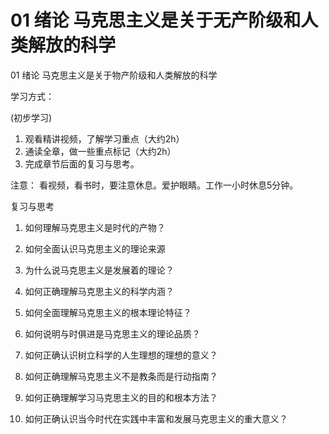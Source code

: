 # 01 绪论 马克思主义是关于无产阶级和人类解放的科学

01 绪论 马克思主义是关于物产阶级和人类解放的科学

学习方式：

(初步学习)
1.	观看精讲视频，了解学习重点（大约2h）
2.	通读全章，做一些重点标记（大约2h）
3.	完成章节后面的复习与思考。

注意：
看视频，看书时，要注意休息。爱护眼睛。工作一小时休息5分钟。


复习与思考

1.	如何理解马克思主义是时代的产物？

2.	如何全面认识马克思主义的理论来源

3.	为什么说马克思主义是发展着的理论？

4.	如何正确理解马克思主义的科学内涵？

5.	如何全面理解马克思主义的根本理论特征？

6.	如何说明与时俱进是马克思主义的理论品质？

7.	如何正确认识树立科学的人生理想的理想的意义？

8.	如何正确理解马克思主义不是教条而是行动指南？

9.	如何正确理解学习马克思主义的目的和根本方法？

10.	如何正确认识当今时代在实践中丰富和发展马克思主义的重大意义？

